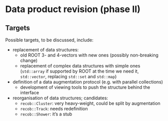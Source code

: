 Data product revision (phase II)
====================================================================

Targets
--------------------

Possible targets, to be discussed, include:

-   replacement of data structures:
    -   old ROOT 3- and 4-vectors with new ones (possibly non-breaking change)
    -   replacement of complex data structures with simple ones (`std::array` if supported by ROOT at the time we need it, `std::vector`, replacing `std::set` and `std::map`)
-   definition of a data augmentation protocol (e.g. with parallel collections)
    -   development of viewing tools to push the structure behind the interface
-   reorganisation of data structures; candidates:
    -   `recob::Cluster`: very heavy-weight, could be split by augmentation
    -   `recob::Track`: needs redefinition
    -   `recob::Shower`: it’s a stub
